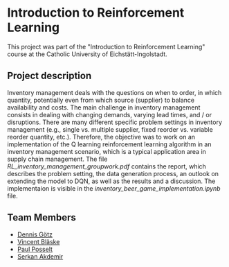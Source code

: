 # Introduction to Reinforcement Learning
This project was part of the "Introduction to Reinforcement Learning" course at the Catholic University of Eichstätt-Ingolstadt.

## Project description
Inventory management deals with the questions on when to order, in which quantity, potentially even from which source (supplier) 
to balance availability and costs. The main challenge in inventory management consists in dealing with changing demands, varying 
lead times, and / or disruptions. There are many different specific problem settings in inventory management 
(e.g., single vs. multiple supplier, fixed reorder vs. variable reorder quantity, etc.). Therefore, the objective was to work on 
an implementation of the Q learning reinforcement learning algorithm in an inventory management scenario, which is a typical 
application area in supply chain management. The file *RL_inventory_management_groupwork.pdf* contains the report, which 
describes the problem setting, the data generation process, an outlook on extending the model to DQN, as well as the results and 
a discussion. The implementaion is visible in the *inventory_beer_game_implementation.ipynb* file.

## Team Members
- [Dennis Götz](https://github.com/dennismgoetz)
- [Vincent Bläske](https://github.com/vini1166)
- [Paul Posselt](https://github.com/PaOsPo)
- [Serkan Akdemir](https://github.com/SERAKD)
